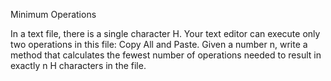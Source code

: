 Minimum Operations 

In a text file, there is a single character H. Your text editor can execute 
only two operations in this file: Copy All and Paste. Given a number n, write 
a method that calculates the fewest number of operations needed to result in 
exactly n H characters in the file.

